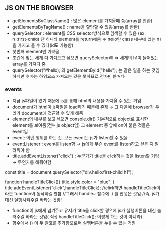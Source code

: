 ## JS ON THE BROWSER
- getElementsByClassName() : 많은 element를 가져올때 씀(array를 반환)
- getElementsByTagName() : name을 할당할 수 있음(array를 반환)
- querySelector : element를 CSS selector방식으로 검색할 수 있음 (ex. h1:first-child)
단 하나의 element를 return해줌
⇒ hello란 class 내부에 있는 h1을 가지고 올 수 있다(id도 가능함)
- 첫번째 element만 가져옴
- 조건에 맞는 세개 다 가져오고 싶으면 querySelectorAll
⇒ 세개의 h1이 들어있는 array를 가져다 줌
- querySelector("#hello); 와 getElementById("hello"); 는 같은 일을 하는 것임
하지만 후자는 하위요소 가져오는 것을 못하므로 전자만 쓸거다

### events
- 지금 js파일이 있기 때문에 js를 통해 html의 내용을 가져올 수 있는 거임
- document가 html이 js파일을 load하기 때문에 존재 → 그 다음에 browser가 우리가 document에 접근할 수 있게 해줌
- element의 내부를 보고 싶으면 console.dir()
기본적으로 object로 표시한 element를 보여줌(전부 js object임)
그 element 중 앞에 on이 붙은 것들은 event임
- event: 어떤 행위를 하는 것. 모든 event는 js가 listen할 수 있음
- eventListener : event를 listen함 → js에게 무슨 event를 listen하고 싶은 지 알려줘야 함
- title.addEventListener("click") : 누군가가 title을 click하는 것을 listen할 거임 → 무언가를 해줘야함

const title = document.querySelector("div.hello:first-child h1");

function handleTitleClick(){
title.style.color = "blue";
}
title.addEventListener("click",handleTitleClick);
//click하면 handleTitleClick이라는 function이 동작하길 원함
//그래서 handle~ 함수에 () 를 안넣은 것임
//즉, js가 대신 실행시켜주길 바라는 것임!

- function이 js에게 넘겨주고 유저가 title을 click할 경우에 js가 실행버튼을 대신 눌러주길 바라는 것임( 직접 handleTitleClick(); 이렇게 하는 것이 아니라)
- 함수에서 () 이 두 괄호를 추가함으로써 실행버튼을 누를 수 있는 거임